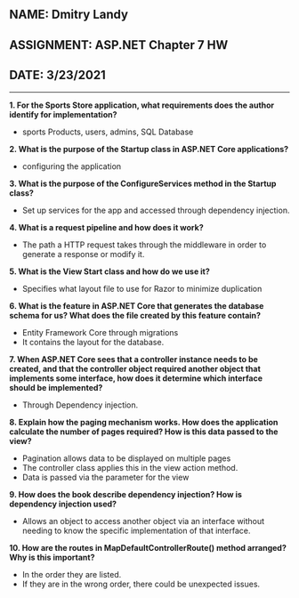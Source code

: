 ## NAME: Dmitry Landy
## ASSIGNMENT: ASP.NET Chapter 7 HW
## DATE: 3/23/2021
---
**1. For the Sports Store application, what requirements does the author identify for implementation?**
- sports Products, users, admins, SQL Database

**2. What is the purpose of the Startup class in ASP.NET Core applications?**
- configuring the application

**3. What is the purpose of the ConfigureServices method in the Startup class?**
- Set up services for the app and accessed through dependency injection.

**4. What is a request pipeline and how does it work?**
- The path a HTTP request takes through the middleware in order to generate a response or modify it.

**5. What is the View Start class and how do we use it?**
- Specifies what layout file to use for Razor to minimize duplication

**6. What is the feature in ASP.NET Core that generates the database schema for us? What does the file created by this feature contain?**
- Entity Framework Core through migrations
- It contains the layout for the database.

**7. When ASP.NET Core sees that a controller instance needs to be created, and that the controller object required another object that implements some interface, how does it determine which interface should be implemented?**
- Through Dependency injection.

**8. Explain how the paging mechanism works. How does the application calculate the number of pages required? How is this data passed to the view?**
- Pagination allows data to be displayed on multiple pages 
- The controller class applies this in the view action method.
- Data is passed via the parameter for the view

**9. How does the book describe dependency injection? How is dependency injection used?**
- Allows an object to access another object via an interface without needing to know the specific implementation of that interface. 

**10. How are the routes in MapDefaultControllerRoute() method arranged? Why is this important?**
- In the order they are listed.
- If they are in the wrong order, there could be unexpected issues.